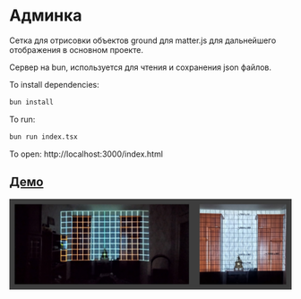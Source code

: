 # Админка

Сетка для отрисовки объектов ground для matter.js для дальнейшего отображения в основном проекте.

Сервер на bun, используется для чтения и сохранения json файлов. 

To install dependencies:

```bash
bun install
```

To run:

```bash
bun run index.tsx
```
To open:
http://localhost:3000/index.html

## [Демо](https://ilushinvanya.github.io/projection-in-the-room-on-matter.js/admin/)

![demo.jpg](demo.jpg)
